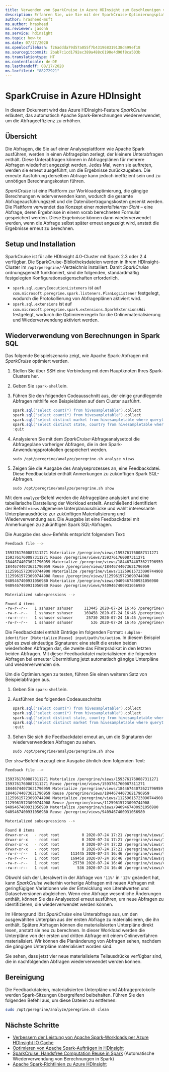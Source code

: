 ```yaml
---
title: Verwenden von SparkCruise in Azure HDInsight zum Beschleunigen von Apache Spark-Abfragen
description: Erfahren Sie, wie Sie mit der SparkCruise-Optimierungsplattform die Effizienz von Apache Spark-Abfragen verbessern.
author: hrasheed-msft
ms.author: hrasheed
ms.reviewer: jasonh
ms.service: hdinsight
ms.topic: how-to
ms.date: 07/27/2020
ms.openlocfilehash: f26addda79d57a055f7b431968319138d499ef18
ms.sourcegitcommit: 2bab7c1cd1792ec389a488c6190e4d90f8ca503b
ms.translationtype: HT
ms.contentlocale: de-DE
ms.lasthandoff: 08/17/2020
ms.locfileid: "88272921"
---
```

# <a name="sparkcruise-on-azure-hdinsight"></a>SparkCruise in Azure HDInsight

In diesem Dokument wird das Azure HDInsight-Feature *SparkCruise* erläutert, das automatisch Apache Spark-Berechnungen wiederverwendet, um die Abfrageeffizienz zu erhöhen.

## <a name="overview"></a>Übersicht

Die Abfragen, die Sie auf einer Analyseplattform wie Apache Spark ausführen, werden in einen Abfrageplan zerlegt, der kleinere Unterabfragen enthält. Diese Unterabfragen können in Abfrageplänen für mehrere Abfragen wiederholt angezeigt werden. Jedes Mal, wenn sie auftreten, werden sie erneut ausgeführt, um die Ergebnisse zurückzugeben. Die erneute Ausführung derselben Abfrage kann jedoch ineffizient sein und zu unnötigen Berechnungskosten führen.

*SparkCruise* ist eine Plattform zur Workloadoptimierung, die gängige Berechnungen wiederverwenden kann, wodurch die gesamte Abfrageausführungszeit und die Datenübertragungskosten gesenkt werden. Die Plattform verwendet das Konzept einer *materialisierten Sicht* – eine Abfrage, deren Ergebnisse in einem vorab berechneten Formular gespeichert werden. Diese Ergebnisse können dann wiederverwendet werden, wenn die Abfrage selbst später erneut angezeigt wird, anstatt die Ergebnisse erneut zu berechnen.

## <a name="setup-and-installation"></a>Setup und Installation

SparkCruise ist für alle HDInsight 4.0-Cluster mit Spark 2.3 oder 2.4 verfügbar. Die SparkCruise-Bibliotheksdateien werden in Ihrem HDInsight-Cluster im `/opt/peregrine/`-Verzeichnis installiert. Damit *SparkCruise* ordnungsgemäß funktioniert, sind die folgenden, standardmäßig festgelegten Konfigurationseigenschaften erforderlich.

* `spark.sql.queryExecutionListeners` ist auf `com.microsoft.peregrine.spark.listeners.PlanLogListener` festgelegt, wodurch die Protokollierung von Abfrageplänen aktiviert wird.
* `spark.sql.extensions` ist auf `com.microsoft.peregrine.spark.extensions.SparkExtensionsHdi` festgelegt, wodurch die Optimiererregeln für die Onlinematerialisierung und Wiederverwendung aktiviert werden.

## <a name="computation-reuse-in-spark-sql"></a>Wiederverwendung von Berechnungen in Spark SQL

Das folgende Beispielszenario zeigt, wie Apache Spark-Abfragen mit *SparkCruise* optimiert werden. 

1. Stellen Sie über SSH eine Verbindung mit dem Hauptknoten Ihres Spark-Clusters her.
1. Geben Sie `spark-shell`ein.
1. Führen Sie den folgenden Codeausschnitt aus, der einige grundlegende Abfragen mithilfe von Beispieldaten auf dem Cluster ausführt.

    ```scala
    spark.sql("select count(*) from hivesampletable").collect
    spark.sql("select count(*) from hivesampletable").collect
    spark.sql("select distinct market from hivesampletable where querytime like '11%'").show
    spark.sql("select distinct state, country from hivesampletable where querytime like '11%'").show
    :quit
    ```
1. Analysieren Sie mit dem *SparkCruise*-Abfrageanalysetool die Abfragepläne vorheriger Abfragen, die in den Spark-Anwendungsprotokollen gespeichert werden. 

    ```
    sudo /opt/peregrine/analyze/peregrine.sh analyze views
    ```

1. Zeigen Sie die Ausgabe des Analyseprozesses an, eine Feedbackdatei. Diese Feedbackdatei enthält Anmerkungen zu zukünftigen Spark SQL-Abfragen. 

    ```
    sudo /opt/peregrine/analyze/peregrine.sh show
    ```

Mit dem `analyze`-Befehl werden die Abfragepläne analysiert und eine tabellarische Darstellung der Workload erstellt. Anschließend identifiziert der Befehl `views` allgemeine Unterplanausdrücke und wählt interessante Unterplanausdrücke zur zukünftigen Materialisierung und Wiederverwendung aus. Die Ausgabe ist eine Feedbackdatei mit Anmerkungen zu zukünftigen Spark SQL-Abfragen. 

Die Ausgabe des `show`-Befehls entspricht folgendem Text:

```bash
Feedback file -->

1593761760087311271 Materialize /peregrine/views/1593761760087311271
1593761760087311271 Reuse /peregrine/views/1593761760087311271
18446744073621796959 Materialize /peregrine/views/18446744073621796959
18446744073621796959 Reuse /peregrine/views/18446744073621796959
11259615723090744908 Materialize /peregrine/views/11259615723090744908
11259615723090744908 Reuse /peregrine/views/11259615723090744908
9409467400931056980 Materialize /peregrine/views/9409467400931056980
9409467400931056980 Reuse /peregrine/views/9409467400931056980

Materialized subexpressions -->

Found 4 items
-rw-r--r--   1 sshuser sshuser     113445 2020-07-24 16:46 /peregrine/views/logical_ir.csv
-rw-r--r--   1 sshuser sshuser     169458 2020-07-24 16:46 /peregrine/views/physical_ir.csv
-rw-r--r--   1 sshuser sshuser      25730 2020-07-24 16:46 /peregrine/views/views.csv
-rw-r--r--   1 sshuser sshuser        536 2020-07-24 16:46 /peregrine/views/views.stp
```

Die Feedbackdatei enthält Einträge im folgenden Format: `subplan-identifier [Materialize|Reuse] input/path/to/action`. In diesem Beispiel gibt es zwei eindeutige Signaturen: eine stellt die ersten beiden wiederholten Abfragen dar, die zweite das Filterprädikat in den letzten beiden Abfragen. Mit dieser Feedbackdatei materialisieren die folgenden Abfragen bei erneuter Übermittlung jetzt automatisch gängige Unterpläne und wiederverwenden sie. 

Um die Optimierungen zu testen, führen Sie einen weiteren Satz von Beispielabfragen aus.

1. Geben Sie `spark-shell`ein.
1. Ausführen des folgenden Codeausschnitts

    ```scala
    spark.sql("select count(*) from hivesampletable").collect
    spark.sql("select count(*) from hivesampletable").collect
    spark.sql("select distinct state, country from hivesampletable where querytime like '12%'").show
    spark.sql("select distinct market from hivesampletable where querytime like '12%'").show
    :quit
    ```

1. Sehen Sie sich die Feedbackdatei erneut an, um die Signaturen der wiederverwendeten Abfragen zu sehen.

    ```
    sudo /opt/peregrine/analyze/peregrine.sh show
    ```

Der `show`-Befehl erzeugt eine Ausgabe ähnlich dem folgenden Text:

```bash
Feedback file -->

1593761760087311271 Materialize /peregrine/views/1593761760087311271
1593761760087311271 Reuse /peregrine/views/1593761760087311271
18446744073621796959 Materialize /peregrine/views/18446744073621796959
18446744073621796959 Reuse /peregrine/views/18446744073621796959
11259615723090744908 Materialize /peregrine/views/11259615723090744908
11259615723090744908 Reuse /peregrine/views/11259615723090744908
9409467400931056980 Materialize /peregrine/views/9409467400931056980
9409467400931056980 Reuse /peregrine/views/9409467400931056980

Materialized subexpressions -->

Found 8 items
drwxr-xr-x   - root root          0 2020-07-24 17:21 /peregrine/views/11259615723090744908
drwxr-xr-x   - root root          0 2020-07-24 17:21 /peregrine/views/1593761760087311271
drwxr-xr-x   - root root          0 2020-07-24 17:22 /peregrine/views/18446744073621796959
drwxr-xr-x   - root root          0 2020-07-24 17:21 /peregrine/views/9409467400931056980
-rw-r--r--   1 root root     113445 2020-07-24 16:46 /peregrine/views/logical_ir.csv
-rw-r--r--   1 root root     169458 2020-07-24 16:46 /peregrine/views/physical_ir.csv
-rw-r--r--   1 root root      25730 2020-07-24 16:46 /peregrine/views/views.csv
-rw-r--r--   1 root root        536 2020-07-24 16:46 /peregrine/views/views.stp

```

Obwohl sich der Literalwert in der Abfrage von `'11%'` in `'12%'`geändert hat, kann *SparkCruise* weiterhin vorherige Abfragen mit neuen Abfragen mit geringfügigen Variationen wie der Entwicklung von Literalwerten und Datasetversionen abgleichen. Wenn eine Abfrage wesentliche Änderungen enthält, können Sie das Analysetool erneut ausführen, um neue Abfragen zu identifizieren, die wiederverwendet werden können.

Im Hintergrund löst *SparkCruise* eine Unterabfrage aus, um den ausgewählten Unterplan aus der ersten Abfrage zu materialisieren, die ihn enthält. Spätere Abfragen können die materialisierten Unterpläne direkt lesen, anstatt sie neu zu berechnen. In dieser Workload werden die Unterpläne von der ersten und dritten Abfrage mit einem Onlineverfahren materialisiert. Wir können die Planänderung von Abfragen sehen, nachdem die gängigen Unterpläne materialisiert worden sind.

Sie sehen, dass jetzt vier neue materialisierte Teilausdrücke verfügbar sind, die in nachfolgenden Abfragen wiederverwendet werden können.

## <a name="clean-up"></a>Bereinigung

Die Feedbackdateien, materialisierten Unterpläne und Abfrageprotokolle werden Spark-Sitzungen übergreifend beibehalten. Führen Sie den folgenden Befehl aus, um diese Dateien zu entfernen:

```bash
sudo /opt/peregrine/analyze/peregrine.sh clean
```

## <a name="next-steps"></a>Nächste Schritte

* [Verbessern der Leistung von Apache Spark-Workloads per Azure HDInsight IO Cache](apache-spark-improve-performance-iocache.md)
* [Optimieren von Apache Spark-Aufträgen in HDInsight](./apache-spark-perf.md)
* [SparkCruise: Handsfree Computation Reuse in Spark](https://people.cs.umass.edu/~aroy/sparkcruise-vldb19.pdf) (Automatische Wiederverwendung von Berechnungen in Spark)
* [Apache Spark-Richtlinien zu Azure HDInsight](./spark-best-practices.md)
